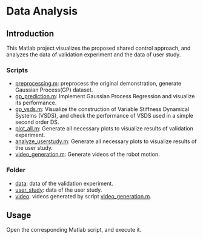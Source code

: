 # Data Analysis 

## Introduction


This Matlab project visualizes the proposed shared control approach, and analyzes the data of validation experiment and the data of user study. 

### Scripts
* [preprocessing.m](preprocessing.m): preprocess the original demonstration, generate Gaussian Process(GP) dataset.
* [gp_prediction.m](gp_prediction.m): Implement Gaussian Process Regression and visualize its performance.
* [gp_vsds.m](gp_vsds.m): Visualize the construction of Variable Stiffness Dynamical Systems (VSDS), and check the performance of VSDS used in a simple second order DS.
* [plot_all.m](plot_all.m): Generate all necessary plots to visualize results of validation experiment.  
* [analyze_userstudy.m](analyze_userstudy.m): Generate all necessary plots to visualize results of the user study.
* [video_generation.m](video_generation.m): Generate videos of the robot motion. 

### Folder 
* [data](data/): data of the validation experiment.
* [user_study](user_study/): data of the user study.
* [video](video/): videos generated by script [video_generation.m](video_generation.m).

## Usage

Open the corresponding Matlab script, and execute it. 